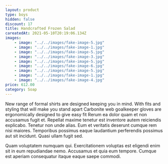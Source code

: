 ```yaml
---
layout: product
type: boys
hidden: false
discount: 17
title: Handcrafted Frozen Salad
careatedAt: 2021-05-10T20:19:06.134Z
images:
    - image: "../../images/fake-image-5.jpg"
    - image: "../../images/fake-image-1.jpg"
    - image: "../../images/fake-image-5.jpg"
    - image: "../../images/fake-image-3.jpg"
    - image: "../../images/fake-image-5.jpg"
    - image: "../../images/fake-image-6.jpg"
    - image: "../../images/fake-image-5.jpg"
    - image: "../../images/fake-image-1.jpg"
    - image: "../../images/fake-image-4.jpg"
price: 612.00
category: Soap
---
```

New range of formal shirts are designed keeping you in mind. With fits and styling that will make you stand apart
Carbonite web goalkeeper gloves are ergonomically designed to give easy fit
Rerum ea dolor quam et non accusamus fugit et. Repellat maxime tenetur est inventore autem reiciendis explicabo. Tenetur non unde alias. Eum et veritatis deserunt cumque rem nisi maiores. Temporibus possimus eaque laudantium perferendis possimus aut sit incidunt. Quasi ullam fugit sed.
 Quam voluptatem numquam qui. Exercitationem voluptas est eligendi enim sit in eum repudiandae nemo. Accusamus et quia eum tempore. Cumque est aperiam consequatur itaque eaque saepe commodi.
